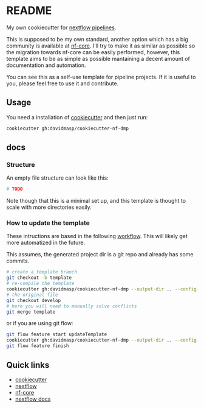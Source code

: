 # README

My own cookiecutter for [nextflow pipelines](https://www.nextflow.io/).

This is supposed to be my own standard, another option which has a big
community is available at
[nf-core](https://nf-co.re/tools#creating-a-new-workflow).
I'll try to make it as similar as possible so the migration towards
nf-core can be easily performed, however, this template aims to be
as simple as possible mantaining a decent amount of documentation and
automation.

You can see this as a self-use template for pipeline projects.
If it is useful to you, please feel free to use it and contribute.

## Usage

You need a installation of
[cookiecutter](https://cookiecutter.readthedocs.io/en/latest/)
and then just run:

```bash
cookiecutter gh:davidmasp/cookiecutter-nf-dmp
```

## docs

### Structure

An empty file structure can look like this:

```bash
# TODO
```

Note though that this is a minimal set up, and this template is thought to
scale with more directories easily.

### How to update the template

These intructions are based in the following
[workflow](https://github.com/cookiecutter/cookiecutter/issues/784#issuecomment-283529086).
This will likely get more automatized in the future.

This assumes, the generated project dir is a git repo and already has some
commits.

```bash
# create a template branch
git checkout -b template
# re-compile the template
cookiecutter gh:davidmasp/cookiecutter-nf-dmp --output-dir .. --config-file .cookiecutter.yaml --no-input --overwrite-if-exists
# the original file
git checkout develop
# here you will need to manually solve conflicts
git merge template
```

or if you are using git flow:

```bash
git flow feature start updateTemplate
cookiecutter gh:davidmasp/cookiecutter-nf-dmp --output-dir .. --config-file .cookiecutter.yaml --no-input --overwrite-if-exists
git flow feature finish
```


## Quick links

* [cookiecutter](https://cookiecutter.readthedocs.io/en/latest/)
* [nextflow](https://www.nextflow.io/)
* [nf-core](https://nf-co.re/)
* [nextflow docs](https://www.nextflow.io/docs/latest/index.html)
